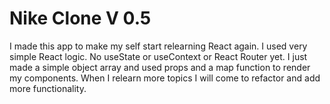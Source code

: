 # Nike Clone V 0.5

I made this app to make my self start relearning React again. I used very simple React logic. No useState or useContext or React Router yet. I just made a simple object array and used props and a map function to render my components. When I relearn more topics I will come to refactor and add more functionality. 
